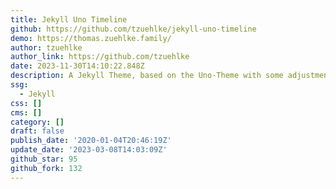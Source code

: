```yaml
---
title: Jekyll Uno Timeline
github: https://github.com/tzuehlke/jekyll-uno-timeline
demo: https://thomas.zuehlke.family/
author: tzuehlke
author_link: https://github.com/tzuehlke
date: 2023-11-30T14:10:22.848Z
description: A Jekyll Theme, based on the Uno-Theme with some adjustments.
ssg:
  - Jekyll
css: []
cms: []
category: []
draft: false
publish_date: '2020-01-04T20:46:19Z'
update_date: '2023-03-08T14:03:09Z'
github_star: 95
github_fork: 132
---
```

